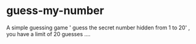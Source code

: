 # guess-my-number
A simple guessing game ' guess the secret number hidden from 1 to 20' , you have a limit of 20 guesses ....
